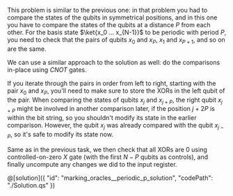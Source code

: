 This problem is similar to the previous one: in that problem you had to compare the states of the qubits in symmetrical positions, and in this one you have to compare the states of the qubits at a distance $P$ from each other.
For the basis state $\ket{x_0 ... x_{N-1}}$ to be periodic with period $P$, you need to check that the pairs of qubits $x_0$ and $x_P$, $x_1$ and $x_{P + 1}$, and so on are the same. 

We can use a similar approach to the solution as well: do the comparisons in-place using $CNOT$ gates. 

If you iterate through the pairs in order from left to right, starting with the pair $x_0$ and $x_P$, you'll need to make sure to store the XORs in the left qubit of the pair. When comparing the states of qubits $x_j$ and $x_{j + P}$, the right qubit $x_{j + P}$ might be involved in another comparison later, if the position $j + 2P$ is within the bit string, so you shouldn't modify its state in the earlier comparison. However, the qubit $x_j$ was already compared with the qubit $x_{j-P}$, so it's safe to modify its state now.

Same as in the previous task, we then check that all XORs are $0$ using controlled-on-zero $X$ gate (with the first $N-P$ qubits as controls), and finally uncompute any changes we did to the input register.

@[solution]({
    "id": "marking_oracles__periodic_p_solution",
    "codePath": "./Solution.qs"
})
